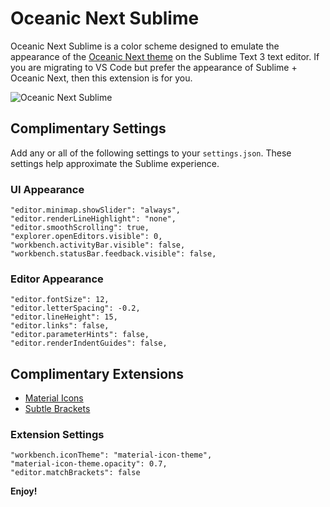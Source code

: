 # Oceanic Next Sublime

Oceanic Next Sublime is a color scheme designed to emulate the appearance of the [Oceanic Next theme](https://github.com/voronianski/oceanic-next-color-scheme) on the Sublime Text 3 text editor. If you are migrating to VS Code but prefer the appearance of Sublime + Oceanic Next, then this extension is for you.

![Oceanic Next Sublime](https://i.imgur.com/YTZAnSS.png)

## Complimentary Settings

Add any or all of the following settings to your `settings.json`.
These settings help approximate the Sublime experience.


### UI Appearance

```
"editor.minimap.showSlider": "always",
"editor.renderLineHighlight": "none",
"editor.smoothScrolling": true,
"explorer.openEditors.visible": 0,
"workbench.activityBar.visible": false,
"workbench.statusBar.feedback.visible": false,
```

### Editor Appearance

```
"editor.fontSize": 12,
"editor.letterSpacing": -0.2,
"editor.lineHeight": 15,
"editor.links": false,
"editor.parameterHints": false,
"editor.renderIndentGuides": false,
```

## Complimentary Extensions

-   [Material Icons](https://marketplace.visualstudio.com/items?itemName=PKief.material-icon-theme)
-   [Subtle Brackets](https://marketplace.visualstudio.com/items?itemName=rafamel.subtle-brackets)

### Extension Settings

```
"workbench.iconTheme": "material-icon-theme",
"material-icon-theme.opacity": 0.7,
"editor.matchBrackets": false
```

**Enjoy!**
